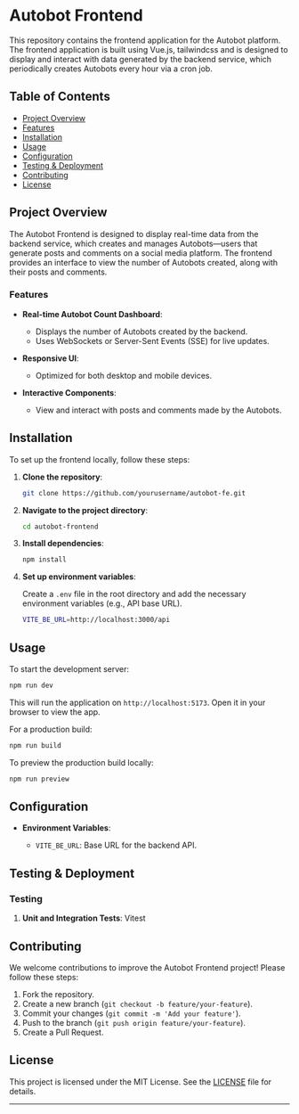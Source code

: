 # Autobot Frontend

This repository contains the frontend application for the Autobot platform. The frontend application is built using Vue.js, tailwindcss and is designed to display and interact with data generated by the backend service, which periodically creates Autobots every hour via a cron job.

## Table of Contents

- [Project Overview](#project-overview)
- [Features](#features)
- [Installation](#installation)
- [Usage](#usage)
- [Configuration](#configuration)
- [Testing & Deployment](#testing--deployment)
- [Contributing](#contributing)
- [License](#license)

## Project Overview

The Autobot Frontend is designed to display real-time data from the backend service, which creates and manages Autobots—users that generate posts and comments on a social media platform. The frontend provides an interface to view the number of Autobots created, along with their posts and comments.

### Features

- **Real-time Autobot Count Dashboard**:
  - Displays the number of Autobots created by the backend.
  - Uses WebSockets or Server-Sent Events (SSE) for live updates.
- **Responsive UI**:

  - Optimized for both desktop and mobile devices.

- **Interactive Components**:
  - View and interact with posts and comments made by the Autobots.

## Installation

To set up the frontend locally, follow these steps:

1. **Clone the repository**:

   ```bash
   git clone https://github.com/yourusername/autobot-fe.git
   ```

2. **Navigate to the project directory**:

   ```bash
   cd autobot-frontend
   ```

3. **Install dependencies**:

   ```bash
   npm install
   ```

4. **Set up environment variables**:

   Create a `.env` file in the root directory and add the necessary environment variables (e.g., API base URL).

   ```bash
   VITE_BE_URL=http://localhost:3000/api
   ```

## Usage

To start the development server:

```bash
npm run dev
```

This will run the application on `http://localhost:5173`. Open it in your browser to view the app.

For a production build:

```bash
npm run build
```

To preview the production build locally:

```bash
npm run preview
```

## Configuration

- **Environment Variables**:

  - `VITE_BE_URL`: Base URL for the backend API.


## Testing & Deployment

### Testing

1. **Unit and Integration Tests**: Vitest

## Contributing

We welcome contributions to improve the Autobot Frontend project! Please follow these steps:

1. Fork the repository.
2. Create a new branch (`git checkout -b feature/your-feature`).
3. Commit your changes (`git commit -m 'Add your feature'`).
4. Push to the branch (`git push origin feature/your-feature`).
5. Create a Pull Request.

## License

This project is licensed under the MIT License. See the [LICENSE](LICENSE) file for details.

---
